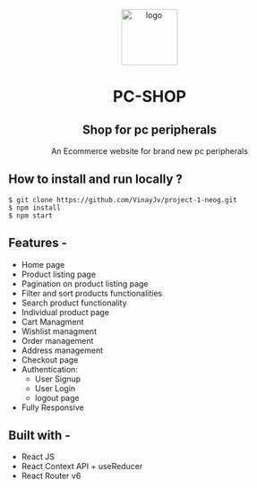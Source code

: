 <div align="center">
  <img src="https://static.wikia.nocookie.net/starwars/images/6/63/Sabine_Starbird.svg/revision/latest/scale-to-width-down/350?cb=20141030003059" height="100" width="100" alt="logo"/>

  # PC-SHOP
## Shop for pc peripherals  
  An Ecommerce website for brand new pc peripherals
</div>

## **How to install and run locally ?**

```
$ git clone https://github.com/VinayJv/project-1-neog.git
$ npm install
$ npm start
```
## **Features -**

- Home page
- Product listing page
- Pagination on product listing page
- Filter and sort products functionalities
- Search product functionality
- Individual product page
- Cart Managment
- Wishlist managment
- Order management
- Address management
- Checkout page
- Authentication:
  - User Signup
  - User Login
  - logout page
 - Fully Responsive

## **Built with -**

- React JS
- React Context API + useReducer
- React Router v6
